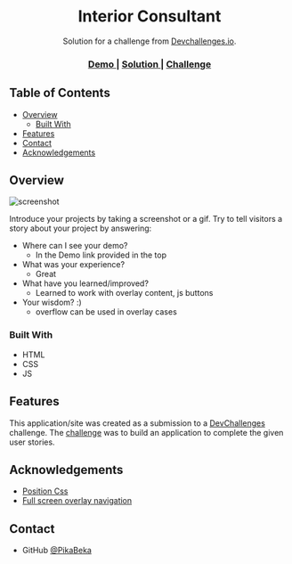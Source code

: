 <!-- Please update value in the {}  -->

<h1 align="center">Interior Consultant</h1>

<div align="center">
   Solution for a challenge from  <a href="http://devchallenges.io" target="_blank">Devchallenges.io</a>.
</div>

<div align="center">
  <h3>
    <a href="https://interior-consultant-afcdc.web.app/">
      Demo
    </a>
    <span> | </span>
    <a href="https://github.com/PikaBeka/DevChallenges/tree/master/interior-consultant-master/">
      Solution
    </a>
    <span> | </span>
    <a href="https://devchallenges.io/challenges/Jymh2b2FyebRTUljkNcb">
      Challenge
    </a>
  </h3>
</div>

<!-- TABLE OF CONTENTS -->

## Table of Contents

- [Overview](#overview)
  - [Built With](#built-with)
- [Features](#features)
- [Contact](#contact)
- [Acknowledgements](#acknowledgements)

<!-- OVERVIEW -->

## Overview

![screenshot](https://i.ibb.co/GnjZhrq/consultant.png)

Introduce your projects by taking a screenshot or a gif. Try to tell visitors a story about your project by answering:

- Where can I see your demo?
   - In the Demo link provided in the top
- What was your experience?
   - Great
- What have you learned/improved?
   - Learned to work with overlay content, js buttons
- Your wisdom? :)
   - overflow can be used in overlay cases

### Built With

<!-- This section should list any major frameworks that you built your project using. Here are a few examples.-->

- HTML
- CSS
- JS

## Features

<!-- List the features of your application or follow the template. Don't share the figma file here :) -->

This application/site was created as a submission to a [DevChallenges](https://devchallenges.io/challenges) challenge. The [challenge](https://devchallenges.io/challenges/Jymh2b2FyebRTUljkNcb) was to build an application to complete the given user stories.

## Acknowledgements

<!-- This section should list any articles or add-ons/plugins that helps you to complete the project. This is optional but it will help you in the future. For exmpale -->

- [Position Css](https://developer.mozilla.org/en-US/docs/Web/CSS/position)
- [Full screen overlay navigation](https://www.w3schools.com/howto/howto_js_fullscreen_overlay.asp)

## Contact

- GitHub [@PikaBeka](https://github.com/PikaBeka/)
